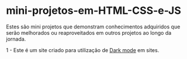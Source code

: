 # mini-projetos-em-HTML-CSS-e-JS
 Estes são mini projetos que demonstram conhecimentos adquiridos que serão melhorados ou reaproveitados em outros projetos ao longo da jornada. 
 
 1 - Este é um site criado para utilização de <a href="https://nunesweb.github.io/mini-projetos-em-HTML-CSS-e-JS/Dark%20mode/index.html">Dark mode</a> em sites.